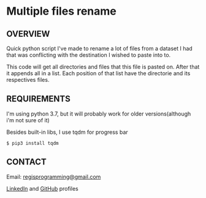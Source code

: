 # Multiple files rename

## OVERVIEW

Quick python script I've made to rename a lot of files from a dataset I had that was conflicting with the destination I wished to paste into to.

This code will get all directories and files that this file is pasted on. After that it appends all in a list. Each position of that list have the directorie and its respectives files.

## REQUIREMENTS

I'm using python 3.7, but it will probably work for older versions(although i'm not sure of it)

Besides built-in libs, I use tqdm for progress bar

```
$ pip3 install tqdm
```

## CONTACT

Email:  regisprogramming@gmail.com

[LinkedIn](https://www.linkedin.com/in/regissfaria/) and [GitHub](https://github.com/regisfaria) profiles
